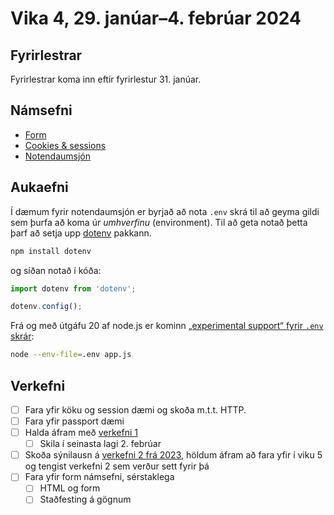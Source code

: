 # Vika 4, 29. janúar–4. febrúar 2024

## Fyrirlestrar

Fyrirlestrar koma inn eftir fyrirlestur 31. janúar.

## Námsefni

- [Form](../namsefni/08.form)
- [Cookies & sessions](../namsefni/09.cookies-session/)
- [Notendaumsjón](../namsefni/10.users/)

## Aukaefni

Í dæmum fyrir notendaumsjón er byrjað að nota `.env` skrá til að geyma gildi sem þurfa að koma úr _umhverfinu_ (environment). Til að geta notað þetta þarf að setja upp [dotenv](https://www.npmjs.com/package/dotenv) pakkann.

```bash
npm install dotenv
```

og síðan notað í kóða:

```javascript
import dotenv from 'dotenv';

dotenv.config();
```

Frá og með útgáfu 20 af node.js er kominn [„experimental support“ fyrir `.env` skrár](https://nodejs.org/en/learn/command-line/how-to-read-environment-variables-from-nodejs):

```bash
node --env-file=.env app.js
```

## Verkefni

- [ ] Fara yfir köku og session dæmi og skoða m.t.t. HTTP.
- [ ] Fara yfir passport dæmi
- [ ] Halda áfram með [verkefni 1](https://github.com/vefforritun/vef2-2024-v1)
  - [ ] Skila í seinasta lagi 2. febrúar
- [ ] Skoða sýnilausn á [verkefni 2 frá 2023](https://github.com/vefforritun/vef2-2023-v2-synilausn), höldum áfram að fara yfir í viku 5 og tengist verkefni 2 sem verður sett fyrir þá
- [ ] Fara yfir form námsefni, sérstaklega
  - [ ] HTML og form
  - [ ] Staðfesting á gögnum
